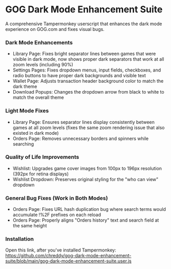 # GOG Dark Mode Enhancement Suite
A comprehensive Tampermonkey userscript that enhances the dark mode experience on GOG.com and fixes visual bugs.

### Dark Mode Enhancements
- Library Page: Fixes bright separator lines between games that were visible in dark mode, now shows proper dark separators that work at all zoom levels (including 90%)  
- Settings Pages: Fixes dropdown menus, input fields, checkboxes, and radio buttons to have proper dark backgrounds and visible text  
- Wallet Page: Adjusts transaction header background color to match the dark theme  
- Download Popups: Changes the dropdown arrow from black to white to match the overall theme

### Light Mode Fixes
- Library Page: Ensures separator lines display consistently between games at all zoom levels (fixes the same zoom rendering issue that also existed in dark mode)  
- Orders Page: Removes unnecessary borders and spinners while searching

### Quality of Life Improvements
- Wishlist: Upgrades game cover images from 100px to 196px resolution (392px for retina displays)  
- Wishlist Dropdown: Preserves original styling for the "who can view" dropdown

### General Bug Fixes (Work in Both Modes)
- Orders Page: Fixes URL hash duplication bug where search terms would accumulate !%2F prefixes on each reload  
- Orders Page: Properly aligns "Orders history" text and search field at the same height

### Installation
Open this link, after you've installed Tampermonkey: https://github.com/chreddy/gog-dark-mode-enhancement-suite/blob/main/gog-dark-mode-enhancement-suite.user.js

